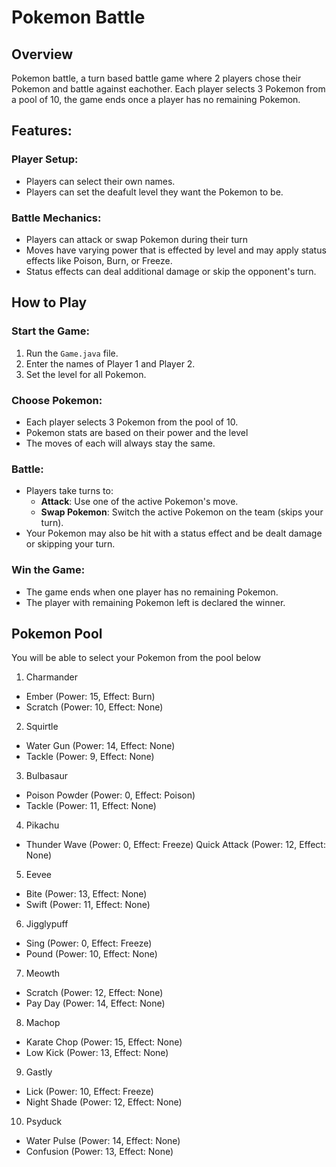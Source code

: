 # Pokemon Battle

## Overview 
Pokemon battle, a turn based battle game where 2 players chose their Pokemon and battle against eachother. Each player selects 3 Pokemon from a pool of 10, the game ends once a player has no remaining Pokemon.

## Features:

### Player Setup: 
- Players can select their own names. 
- Players can set the deafult level they want the Pokemon to be.
### Battle Mechanics: 
- Players can attack or swap Pokemon during their turn 
- Moves have varying power that is effected by level and may apply status effects like Poison, Burn, or Freeze. 
- Status effects can deal additional damage or skip the opponent's turn.

## How to Play

### Start the Game:
1. Run the `Game.java` file.
2. Enter the names of Player 1 and Player 2.
3. Set the level for all Pokemon.

### Choose Pokemon:
- Each player selects 3 Pokemon from the pool of 10.
- Pokemon stats are based on their power and the level
- The moves of each will always stay the same.

### Battle:
- Players take turns to:
    - **Attack**: Use one of the active Pokemon's move.
    - **Swap Pokemon**: Switch the active Pokemon on the team (skips your turn).
- Your Pokemon may also be hit with a status effect and be dealt damage or skipping your turn.

### Win the Game:
- The game ends when one player has no remaining Pokemon.
- The player with remaining Pokemon left is declared the winner.

## Pokemon Pool
You will be able to select your Pokemon from the pool below

1. Charmander
- Ember (Power: 15, Effect: Burn)
- Scratch (Power: 10, Effect: None)

2. Squirtle
- Water Gun (Power: 14, Effect: None)
- Tackle (Power: 9, Effect: None)

3. Bulbasaur
- Poison Powder (Power: 0, Effect: Poison)
- Tackle (Power: 11, Effect: None)

4. Pikachu
- Thunder Wave (Power: 0, Effect: Freeze)
Quick Attack (Power: 12, Effect: None)

5. Eevee
- Bite (Power: 13, Effect: None)
- Swift (Power: 11, Effect: None)

6. Jigglypuff
- Sing (Power: 0, Effect: Freeze)
- Pound (Power: 10, Effect: None)

7. Meowth
- Scratch (Power: 12, Effect: None)
- Pay Day (Power: 14, Effect: None)

8. Machop
- Karate Chop (Power: 15, Effect: None)
- Low Kick (Power: 13, Effect: None)

9. Gastly
- Lick (Power: 10, Effect: Freeze)
- Night Shade (Power: 12, Effect: None)

10. Psyduck
- Water Pulse (Power: 14, Effect: None)
- Confusion (Power: 13, Effect: None)
